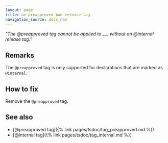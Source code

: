 ```yaml
---
layout: page
title: ae-preapproved-bad-release-tag
navigation_source: docs_nav
---
```


*"The @preapproved tag cannot be applied to ___ without an @internal release tag."*

## Remarks

The `@preapproved` tag is only supported for declarations that are marked as `@internal`.

## How to fix

Remove the `@preapproved` tag.

## See also

- [@preapproved tag]({% link pages/tsdoc/tag_preapproved.md %})
- [@internal tag]({% link pages/tsdoc/tag_internal.md %})
